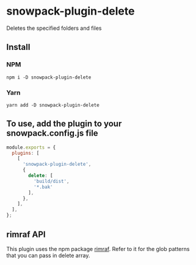 # snowpack-plugin-delete

Deletes the specified folders and files

## Install 

### NPM

```shell
npm i -D snowpack-plugin-delete
```

### Yarn

```shell
yarn add -D snowpack-plugin-delete
```


## To use, add the plugin to your snowpack.config.js file 

```js
module.exports = {
  plugins: [
    [
      'snowpack-plugin-delete',
      {
        delete: [
          'build/dist',
          '*.bak'
        ],
      },
    ],
  ],
};
```

## rimraf API

This plugin uses the npm package [rimraf](https://github.com/isaacs/rimraf).
Refer to it for the glob patterns that you can pass in delete array.
